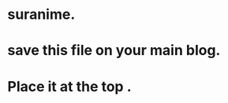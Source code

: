 # suranime.
# save this file on your main blog.
# Place it at the top </body>.

<!-- Safelink -->  
<script type='text/javascript'>
//<![CDATA[
var setting={exceptionurl:"google.com,twitter.com",path:"#?o="};
//]]>
</script>
<script src='[safelink.js]'/>
<script src='https://www.blogger.com/feeds/[blogid]/posts/default?alt=json-in-script&amp;max-results=150&amp;callback=showurl'/>
<!-- Safelink -->
